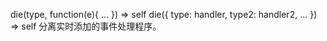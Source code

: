 die(type, function(e){ ... })  ⇒ self
die({ type: handler, type2: handler2, ... })  ⇒ self
分离实时添加的事件处理程序。